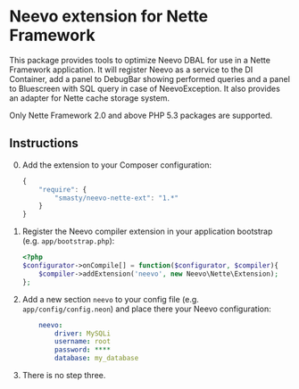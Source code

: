 Neevo extension for Nette Framework
===================================

This package provides tools to optimize Neevo DBAL for use in
a Nette Framework application. It will register Neevo as a service to
the DI Container, add a panel to DebugBar showing performed queries
and a panel to Bluescreen with SQL query in case of NeevoException.
It also provides an adapter for Nette cache storage system.

Only Nette Framework 2.0 and above PHP 5.3 packages are supported.

Instructions
------------

0.  Add the extension to your Composer configuration:
	
	```js
	{
		"require": {
			"smasty/neevo-nette-ext": "1.*"
		}
	}
	```

1.  Register the Neevo compiler extension in your application bootstrap
    (e.g. `app/bootstrap.php`):

	```php
	<?php
	$configurator->onCompile[] = function($configurator, $compiler){
		$compiler->addExtension('neevo', new Neevo\Nette\Extension);
	};
	```

2.  Add a new section `neevo` to your config file (e.g. `app/config/config.neon`)
    and place there your Neevo configuration:

	```yaml
		neevo:
			driver: MySQLi
			username: root
			password: ****
			database: my_database
	```

3.  There is no step three.
